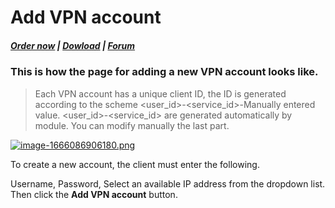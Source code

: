 # Add VPN account

#####  [Order now](https://puqcloud.com/index.php?rp=/store/whmcs-module-business-vpn) | [Dowload](https://panel.puqcloud.com/link.php?id=33) | [Forum](https://panel.puqcloud.com/link.php?id=39)

### This is how the page for adding a new VPN account looks like.

>Each VPN account has a unique client ID, the ID is generated according to the scheme &lt;user\_id&gt;-&lt;service\_id&gt;-Manually entered value. &lt;user\_id&gt;-&lt;service\_id&gt; are generated automatically by module. You can modify manually the last part.

[![image-1666086906180.png](https://doc.puq.info/uploads/images/gallery/2022-10/scaled-1680-/image-1666086906180.png)](https://doc.puq.info/uploads/images/gallery/2022-10/image-1666086906180.png)

To create a new account, the client must enter the following.

Username, Password, Select an available IP address from the dropdown list. Then click the **Add VPN account** button.
